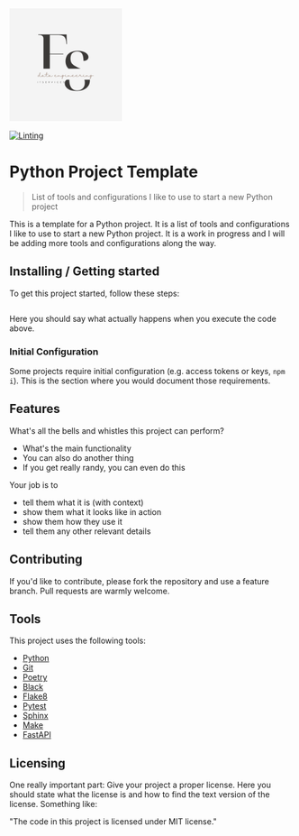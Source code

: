 <img src="logo.png" alt="drawing" width="200"/>

[![Linting](https://github.com/Flor91/boilerplate-python-project/actions/workflows/lint.yml/badge.svg)](https://github.com/Flor91/boilerplate-python-project/actions/workflows/lint.yml)

# Python Project Template
> List of tools and configurations I like to use to start a new Python project

This is a template for a Python project. It is a list of tools and configurations I like to use to start a new Python project. It is a work in progress and I will be adding more tools and configurations along the way.

## Installing / Getting started

To get this project started, follow these steps:

```shell

```

Here you should say what actually happens when you execute the code above.

### Initial Configuration

Some projects require initial configuration (e.g. access tokens or keys, `npm i`).
This is the section where you would document those requirements.

## Features

What's all the bells and whistles this project can perform?
* What's the main functionality
* You can also do another thing
* If you get really randy, you can even do this

Your job is to

* tell them what it is (with context)
* show them what it looks like in action
* show them how they use it
* tell them any other relevant details

## Contributing

If you'd like to contribute, please fork the repository and use a feature
branch. Pull requests are warmly welcome.

## Tools

This project uses the following tools:

* [Python](https://www.python.org/)
* [Git](https://git-scm.com/)
* [Poetry](https://python-poetry.org/)
* [Black](https://black.readthedocs.io/en/stable/)
* [Flake8](https://flake8.pycqa.org/en/latest/)
* [Pytest](https://docs.pytest.org/en/stable/)
* [Sphinx](https://www.sphinx-doc.org/en/master/)
* [Make](https://www.gnu.org/software/make/)
* [FastAPI](https://fastapi.tiangolo.com/)

## Licensing

One really important part: Give your project a proper license. Here you should
state what the license is and how to find the text version of the license.
Something like:

"The code in this project is licensed under MIT license."

